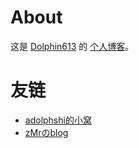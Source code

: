 # About

这是 [Dolphin613](https://www.luogu.com.cn/user/638206) 的 [个人博客](https://dolphin613.netlify.app/)。

# 友链

- [adolphshi的小窝](https://adolphshi.github.io/)
- [zMrのblog](https://blog.517group.cn/)